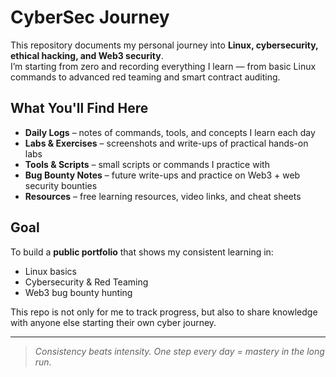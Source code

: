 #  CyberSec Journey

This repository documents my personal journey into **Linux, cybersecurity, ethical hacking, and Web3 security**.  
I’m starting from zero and recording everything I learn — from basic Linux commands to advanced red teaming and smart contract auditing.

##  What You'll Find Here
-  **Daily Logs** – notes of commands, tools, and concepts I learn each day
-  **Labs & Exercises** – screenshots and write-ups of practical hands-on labs
-  **Tools & Scripts** – small scripts or commands I practice with
-  **Bug Bounty Notes** – future write-ups and practice on Web3 + web security bounties
- **Resources** – free learning resources, video links, and cheat sheets

##  Goal
To build a **public portfolio** that shows my consistent learning in:
- Linux basics
- Cybersecurity & Red Teaming
- Web3 bug bounty hunting

This repo is not only for me to track progress, but also to share knowledge with anyone else starting their own cyber journey. 

---

>  *Consistency beats intensity. One step every day = mastery in the long run.*
